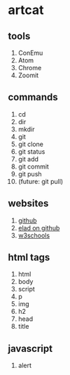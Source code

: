 # artcat

## tools
1. ConEmu
2. Atom
3. Chrome
4. Zoomit


## commands
1. cd
2. dir
3. mkdir
4. git
  0. git clone
  1. git status
  2. git add
  3. git commit
  4. git push
  5. (future: git pull)

## websites
1. [github](http://www.github.com/hadera)
2. [elad on github](http://www.github.com/eladrk)
3. [w3schools](http://www.w3schools.com/)


## html tags
  1. html
  2. body
  3. script
  4. p
  5. img
  6. h2
  7. head
  8. title
 
## javascript
1. alert
